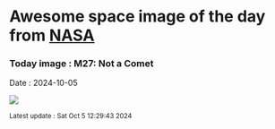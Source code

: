 
# Awesome space image of the day from [NASA](https://api.nasa.gov/)

### Today image : M27: Not a Comet
Date : 2024-10-05

![](https://apod.nasa.gov/apod/image/2410/m27_RGB_CC_FLAT_MEW1024.jpg)

<small>Latest update : Sat Oct  5 12:29:43 2024</small>
        